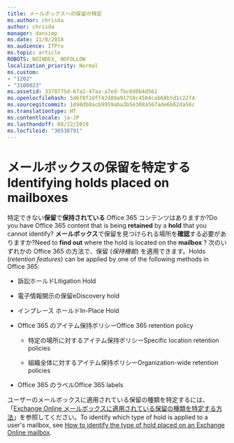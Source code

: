 ```yaml
---
title: メールボックスへの保留の特定
ms.author: chrisda
author: chrisda
manager: dansimp
ms.date: 11/8/2018
ms.audience: ITPro
ms.topic: article
ROBOTS: NOINDEX, NOFOLLOW
localization_priority: Normal
ms.custom:
- "1202"
- "3100023"
ms.assetid: 3378775d-67a2-47aa-a7ed-fbc6d0b4d561
ms.openlocfilehash: 5d6f8f2dff42d89a91759c4504cab68b5d1c22f4
ms.sourcegitcommit: 1d98db8acb9959aba3b5e308a567ade6b62da56c
ms.translationtype: HT
ms.contentlocale: ja-JP
ms.lasthandoff: 08/22/2019
ms.locfileid: "36538791"
---
```

# <a name="identify-holds-placed-on-mailboxes"></a><span data-ttu-id="5fb38-102">メールボックスの保留を特定する</span><span class="sxs-lookup"><span data-stu-id="5fb38-102">Identifying holds placed on mailboxes</span></span>

<span data-ttu-id="5fb38-103">特定できない**保留**で**保持されている** Office 365 コンテンツはありますか?</span><span class="sxs-lookup"><span data-stu-id="5fb38-103">Do you have Office 365 content that is being **retained** by a **hold** that you cannot identify?</span></span> <span data-ttu-id="5fb38-104">**メールボックス**で保留を見つけられる場所を**確認**する必要がありますか?</span><span class="sxs-lookup"><span data-stu-id="5fb38-104">Need to **find out** where the hold is located on the **mailbox** ?</span></span> <span data-ttu-id="5fb38-105">次のいずれかの Office 365 の方法で、保留 (*保持機能*) を適用できます。</span><span class="sxs-lookup"><span data-stu-id="5fb38-105">Holds (*retention features*) can be applied by one of the following methods in Office 365:</span></span>
  
- <span data-ttu-id="5fb38-106">訴訟ホールド</span><span class="sxs-lookup"><span data-stu-id="5fb38-106">Litigation Hold</span></span>

- <span data-ttu-id="5fb38-107">電子情報開示の保留</span><span class="sxs-lookup"><span data-stu-id="5fb38-107">eDiscovery hold</span></span>

- <span data-ttu-id="5fb38-108">インプレース ホールド</span><span class="sxs-lookup"><span data-stu-id="5fb38-108">In-Place Hold</span></span>

- <span data-ttu-id="5fb38-109">Office 365 のアイテム保持ポリシー</span><span class="sxs-lookup"><span data-stu-id="5fb38-109">Office 365 retention policy</span></span> 

  - <span data-ttu-id="5fb38-110">特定の場所に対するアイテム保持ポリシー</span><span class="sxs-lookup"><span data-stu-id="5fb38-110">Specific location retention policies</span></span>

  - <span data-ttu-id="5fb38-111">組織全体に対するアイテム保持ポリシー</span><span class="sxs-lookup"><span data-stu-id="5fb38-111">Organization-wide retention policies</span></span>

- <span data-ttu-id="5fb38-112">Office 365 のラベル</span><span class="sxs-lookup"><span data-stu-id="5fb38-112">Office 365 labels</span></span>

<span data-ttu-id="5fb38-113">ユーザーのメールボックスに適用されている保留の種類を特定するには、「[Exchange Online メールボックスに適用されている保留の種類を特定する方法](https://docs.microsoft.com/office365/securitycompliance/identify-a-hold-on-an-exchange-online-mailbox)」を参照してください。</span><span class="sxs-lookup"><span data-stu-id="5fb38-113">To identify which type of hold is applied to a user's mailbox, see [How to identify the type of hold placed on an Exchange Online mailbox](https://docs.microsoft.com/office365/securitycompliance/identify-a-hold-on-an-exchange-online-mailbox).</span></span>
